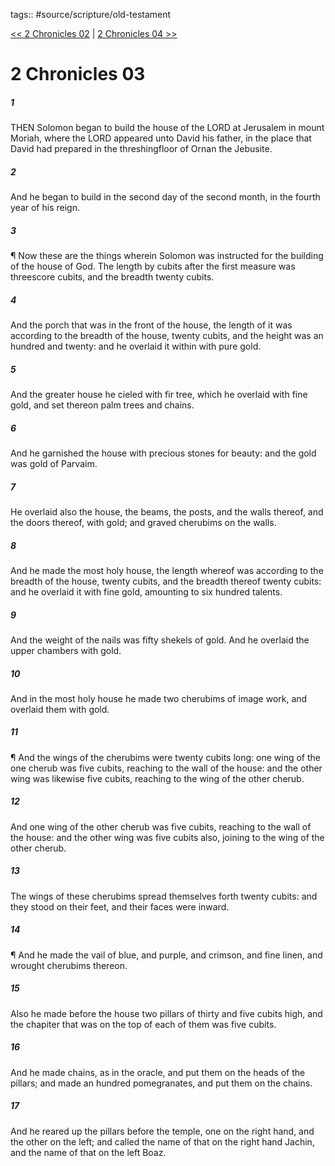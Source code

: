 tags:: #source/scripture/old-testament

[<< 2 Chronicles 02](/Old_Testament/14_2_Chronicles/2_Chronicles_02.md) | [2 Chronicles 04 >>](/Old_Testament/14_2_Chronicles/2_Chronicles_04.md)

# 2 Chronicles 03

##### 1

THEN Solomon began to build the house of the LORD at Jerusalem in mount Moriah, where the LORD appeared unto David his father, in the place that David had prepared in the threshingfloor of Ornan the Jebusite.

##### 2

And he began to build in the second day of the second month, in the fourth year of his reign.

##### 3

¶ Now these are the things wherein Solomon was instructed for the building of the house of God. The length by cubits after the first measure was threescore cubits, and the breadth twenty cubits.

##### 4

And the porch that was in the front of the house, the length of it was according to the breadth of the house, twenty cubits, and the height was an hundred and twenty: and he overlaid it within with pure gold.

##### 5

And the greater house he cieled with fir tree, which he overlaid with fine gold, and set thereon palm trees and chains.

##### 6

And he garnished the house with precious stones for beauty: and the gold was gold of Parvaim.

##### 7

He overlaid also the house, the beams, the posts, and the walls thereof, and the doors thereof, with gold; and graved cherubims on the walls.

##### 8

And he made the most holy house, the length whereof was according to the breadth of the house, twenty cubits, and the breadth thereof twenty cubits: and he overlaid it with fine gold, amounting to six hundred talents.

##### 9

And the weight of the nails was fifty shekels of gold. And he overlaid the upper chambers with gold.

##### 10

And in the most holy house he made two cherubims of image work, and overlaid them with gold.

##### 11

¶ And the wings of the cherubims were twenty cubits long: one wing of the one cherub was five cubits, reaching to the wall of the house: and the other wing was likewise five cubits, reaching to the wing of the other cherub.

##### 12

And one wing of the other cherub was five cubits, reaching to the wall of the house: and the other wing was five cubits also, joining to the wing of the other cherub.

##### 13

The wings of these cherubims spread themselves forth twenty cubits: and they stood on their feet, and their faces were inward.

##### 14

¶ And he made the vail of blue, and purple, and crimson, and fine linen, and wrought cherubims thereon.

##### 15

Also he made before the house two pillars of thirty and five cubits high, and the chapiter that was on the top of each of them was five cubits.

##### 16

And he made chains, as in the oracle, and put them on the heads of the pillars; and made an hundred pomegranates, and put them on the chains.

##### 17

And he reared up the pillars before the temple, one on the right hand, and the other on the left; and called the name of that on the right hand Jachin, and the name of that on the left Boaz.
